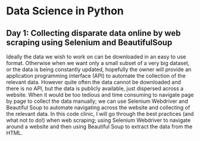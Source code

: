 # Data Science in Python
## Day 1: Collecting disparate data online by web scraping using Selenium and BeautifulSoup

Ideally the data we wish to work on can be downloaded in an easy to use format. Otherwise when we want only a small subset of a very big dataset, or the data is being constantly updated, hopefully the owner will provide an application programming interface (API) to automate the collection of the relevant data. However quite often the data cannot be downloaded and there is no API, but the data is publicly available, just dispersed across a website. When it would be too tedious and time consuming to navigate page by page to collect the data manually; we can use Selenium Webdriver and Beautiful Soup to automate navigating across the website and collecting of the relevant data. In this code clinic, I will go through the best practices (and what not to do!) when web scraping; using Selenium Webdriver to navigate around a website and then using Beautiful Soup to extract the data from the HTML.